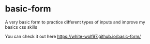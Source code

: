 # basic-form
A very basic form to practice different types of inputs and improve my basics css skills

You can check it out here https://white-wolf97.github.io/basic-form/
